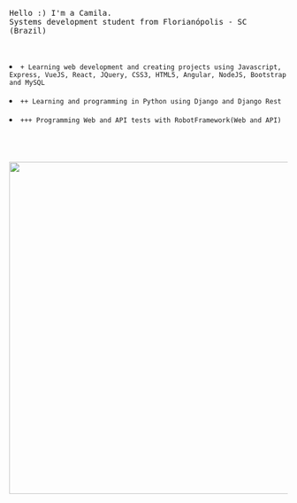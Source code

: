 <p align="center">
  <br>
  <br>
  <br>
  <p><samp>Hello :) I'm a Camila.<br> Systems development student from Florianópolis - SC (Brazil)</samp></p>
  <br>
  <br>
  <li><code>+ Learning web development and creating projects using Javascript, Express, VueJS, React, JQuery, CSS3, HTML5, Angular, NodeJS, Bootstrap and MySQL</code></li>
  <br>
  <li><code>++ Learning and programming in Python using Django and Django Rest</code></li>
  <br>
  <li><code>+++ Programming Web and API tests with RobotFramework(Web and API)</code></li>
  <br>
  <br>
  <br>
  <br>
  <img src="https://media.giphy.com/media/3o6Zt6ML6BklcajjsA/giphy.gif" width="600"/>
</p>
